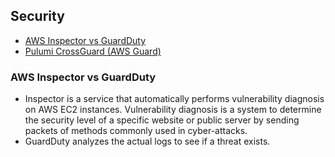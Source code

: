 ## Security

- [AWS Inspector vs GuardDuty](#aws-inspector-vs-guardduty)
- [Pulumi CrossGuard (AWS Guard)](https://www.pulumi.com/docs/guides/crossguard/)

### AWS Inspector vs GuardDuty

- Inspector is a service that automatically performs vulnerability diagnosis on AWS EC2 instances. Vulnerability diagnosis is a system to determine the security level of a specific website or public server by sending packets of methods commonly used in cyber-attacks.
- GuardDuty analyzes the actual logs to see if a threat exists.
